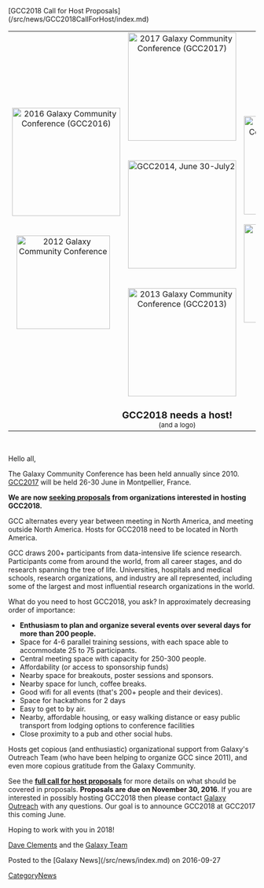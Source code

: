 <div class='newsItemHeader'>[GCC2018 Call for Host Proposals](/src/news/GCC2018CallForHost/index.md)</div>

<table>
  <tr>
    <td style=" text-align: center; border: none;"> <a href='http://galaxyproject.org/GCC2016'><img src="/src/images/Logos/GCC2016LogoBig.png" alt="2016 Galaxy Community Conference (GCC2016)" width="220px" /></a>&nbsp;&nbsp; <br /><br /><a href='/src/events/GCC2012/index.md'><img src="/src/events/GCC2012/GCC2012Logo200.png" alt="2012 Galaxy Community Conference" width="190" /></a>&nbsp;&nbsp;&nbsp; </td>
    <td style=" text-align: center; border: none;"> <a href='https://gcc2017.sciencesconf.org/'><img src="/src/images/Logos/GCC2107.png" alt="2017 Galaxy Community Conference (GCC2017)" width="220" /></a>&nbsp;&nbsp; <br /><br /> <a href='/src/events/GCC2014/index.md'><img src="/src/images/Logos/GCC2014LogoWide200.png" alt="GCC2014, June 30-July2" width="220" /></a>&nbsp;&nbsp;&nbsp;<br /><br /> <a href='/src/events/GCC2013/index.md'><img src="/src/images/Logos/GCC2013Logo200.png" alt="2013 Galaxy Community Conference (GCC2013)" width="220px" /></a>&nbsp;&nbsp;&nbsp;  </td>
    <td style=" text-align: center; border: none;"> <a href='http://gcc2015.tsl.ac.uk/'><img src="/src/images/Logos/GCC2015LogoWide600.png" alt="2015 Galaxy Community Conference (GCC2015)" width="200" /></a><br /><br /> <a href='/src/GCC2011/index.md'><img src="/src/events/GCC2011Logo400.png" alt="" width="200" /></a> </td>
  </tr>
  <tr>
    <td colspan=3 style=" text-align: center; border: none;"> <div class='solid red'> <span style="font-size: larger;"> <strong>GCC2018 needs a host!</strong><br /></span> <span style="font-size: smaller;">(and a logo) </span> </td>
  </tr>
</table>


<br />

Hello all,

The Galaxy Community Conference has been held annually since 2010.  [GCC2017](https://gcc2017.sciencesconf.org/) will be held 26-30 June in Montpellier, France.
  
**We are now [seeking proposals](PLACEHOLDER_ATTACHMENT_URL/src/Documents/GCC2018CallForHosts.pdf) from organizations interested in hosting GCC2018.**

GCC alternates every year between meeting in North America, and meeting outside North America.  Hosts for GCC2018 need to be located in North America.

GCC draws 200+ participants from data-intensive life science research.  Participants come from around the world, from all career stages, and do research spanning the tree of life.  Universities, hospitals and medical schools, research organizations, and industry are all represented, including some of the largest and most influential research organizations in the world.  

What do you need to host GCC2018, you ask?  In approximately decreasing order of importance:
* **Enthusiasm to plan and organize several events over several days for more than 200 people.**
* Space for 4-6 parallel training sessions, with each space able to accommodate 25 to 75 participants.
* Central meeting space with capacity for 250-300 people.
* Affordability (or access to sponsorship funds)
* Nearby space for breakouts, poster sessions and sponsors.
* Nearby space for lunch, coffee breaks.
* Good wifi for all events (that's 200+ people and their devices).
* Space for hackathons for 2 days 
* Easy to get to by air.
* Nearby, affordable housing, or easy walking distance or easy public transport from lodging options to conference facilities
* Close proximity to a pub and other social hubs.

Hosts get copious (and enthusiastic) organizational support from Galaxy's Outreach Team (who have been helping to organize GCC since 2011), and even more copious gratitude from the Galaxy Community.  

See the **[full call for host proposals](PLACEHOLDER_ATTACHMENT_URL/src/Documents/GCC2018CallForHosts.pdf)** for more details on what should be covered in proposals.  **Proposals are due on November 30, 2016**. If you are interested in possibly hosting GCC2018 then please contact [Galaxy Outreach](mailto:outreach@galaxyproject.org) with any questions.  Our goal is to announce GCC2018 at GCC2017 this coming June.

Hoping to work with you in 2018!

[Dave Clements](/src/DaveClements/index.md) and the [Galaxy Team](/src/GalaxyTeam/index.md)

<div class='newsItemFooter'>Posted to the [Galaxy News](/src/news/index.md) on 2016-09-27</div>

[CategoryNews](/src/CategoryNews/index.md)
